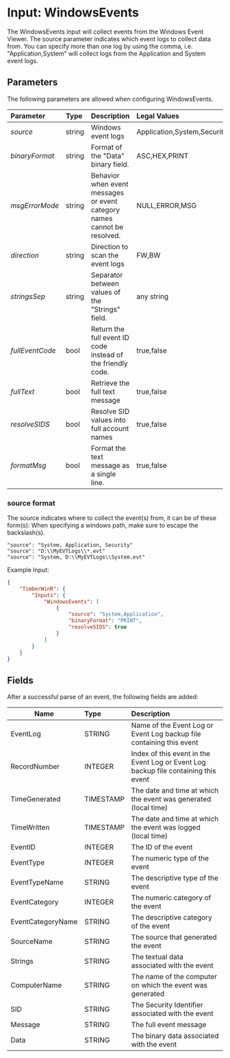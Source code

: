# Input: WindowsEvents

The WindowsEvents input will collect events from the Windows Event Viewer.   The source parameter indicates which event 
logs to collect data from.  You can specify more than one log by using the comma, i.e.  "Application,System" will collect
logs from the Application and System event logs.

## Parameters
The following parameters are allowed when configuring WindowsEvents.

| Parameter         |     Type       |  Description                                                             | Legal Values                  |  Default |
| :---------------- |:---------------| :----------------------------------------------------------------------- | :---------------------------  | :-- |
| *source*          | string |Windows event logs                                                       | Application,System,Security |  System   |
| *binaryFormat*    | string |Format of the "Data" binary field.                                       | ASC,HEX,PRINT               | **ASC** |
| *msgErrorMode*    | string |Behavior when event messages or event category names cannot be resolved. |NULL,ERROR,MSG               | **MSG** |
| *direction*       | string |Direction to scan the event logs                                         | FW,BW                        | **FW**  |
| *stringsSep*      | string |Separator between values of the "Strings" field.                         | any string                   | vertical bar |
| *fullEventCode*   | bool   |Return the full event ID code instead of the friendly code.              | true,false                   | **false** |
| *fullText*        | bool   |Retrieve the full text message                                           | true,false                   | **true** |
| *resolveSIDS*     | bool   |Resolve SID values into full account names                               | true,false                   | **true** |
| *formatMsg*       | bool   |Format the text message as a single line.                                | true,false                   | **true** |

### source format
The source indicates where to collect the event(s) from, it can be of these form(s): 
When specifying a windows path, make sure to escape the backslash(s).
```
"source": "System, Application, Security"
"source": "D:\\MyEVTLogs\\*.evt"
"source": "System, D:\\MyEVTLogs\\System.evt"
```
Example Input:
```json
{
    "TimberWinR": {
        "Inputs": {
            "WindowsEvents": [
                {
                    "source": "System,Application",
                    "binaryFormat": "PRINT",
                    "resolveSIDS": true
                }
            ]
		}
	}
}
```
## Fields
After a successful parse of an event, the following fields are added:

| Name | Type | Description |
| ---- |:-----| :-----------------------------------------------------------------------|
| EventLog | STRING |Name of the Event Log or Event Log backup file containing this event
| RecordNumber | INTEGER | Index of this event in the Event Log or Event Log backup file containing this event  |
| TimeGenerated | TIMESTAMP | The date and time at which the event was generated (local time)  |
| TimeWritten | TIMESTAMP | The date and time at which the event was logged (local time)  |
| EventID | INTEGER | The ID of the event  |
| EventType | INTEGER | The numeric type of the event  |
| EventTypeName | STRING | The descriptive type of the event  |
| EventCategory | INTEGER | The numeric category of the event  |
| EventCategoryName | STRING | The descriptive category of the event  |
| SourceName | STRING | The source that generated the event  |
| Strings | STRING | The textual data associated with the event 
| ComputerName | STRING | The name of the computer on which the event was generated  |
| SID | STRING | The Security Identifier associated with the event  |
| Message | STRING | The full event message  |
| Data | STRING | The binary data associated with the event  |

